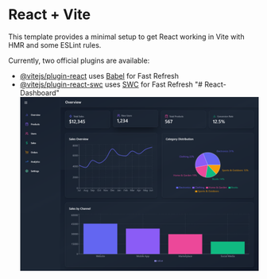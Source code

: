 # React + Vite

This template provides a minimal setup to get React working in Vite with HMR and some ESLint rules.

Currently, two official plugins are available:

- [@vitejs/plugin-react](https://github.com/vitejs/vite-plugin-react/blob/main/packages/plugin-react/README.md) uses [Babel](https://babeljs.io/) for Fast Refresh
- [@vitejs/plugin-react-swc](https://github.com/vitejs/vite-plugin-react-swc) uses [SWC](https://swc.rs/) for Fast Refresh
"# React-Dashboard" 
![Uploading screencapture-localhost-5174-2025-03-27-23_08_25.png…](https://github.com/Michael0Nashat/React-Dashboard/blob/main/public/screencapture-localhost-5174-2025-03-27-23_08_25.png?raw=true)
